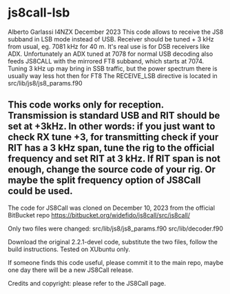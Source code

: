 # js8call-lsb

Alberto Garlassi I4NZX December 2023
This code allows to receive the JS8 subband in LSB mode instead of USB.
Receiver should be tuned + 3 kHz from usual, eg. 7081 kHz for 40 m.
It's real use is for DSB receivers like ADX. Unfortunately an ADX tuned at 7078
for normal USB decoding also feeds JS8CALL with the mirrored FT8 subband, which starts at 7074.
Tuning 3 kHz up may bring in SSB traffic, but the power spectrum there is usually way less hot then for FT8
The RECEIVE_LSB directive is located in src/lib/js8/js8_params.f90

This code works only for reception. Transmission is standard USB and RIT should be set at +3kHz.
In other words: if you just want to check RX tune +3, for transmitting check if your RIT
has a 3 kHz span, tune the rig to the official frequency and set RIT at 3 kHz.
If RIT span is not enough, change the source code of your rig. Or maybe the split frequency option
of JS8Call could be used.
- 
The code for JS8Call was cloned on December 10, 2023 from the official BitBucket repo
https://bitbucket.org/widefido/js8call/src/js8call/

Only two files were changed:
src/lib/js8/js8_params.f90
src/lib/decoder.f90

Download the original 2.2.1-devel code, substitute the two files, follow the build instructions.
Tested on XUbuntu only.

If someone finds this code useful, please commit it to the main repo, maybe one day there will be a new JS8Call release.

Credits and copyright: please refer to the JS8Call page.